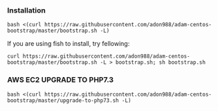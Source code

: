 ### Installation
```
bash <(curl https://raw.githubusercontent.com/adon988/adam-centos-bootstrap/master/bootstrap.sh -L)
```
If you are using fish to install, try fellowing:
```
curl https://raw.githubusercontent.com/adon988/adam-centos-bootstrap/master/bootstrap.sh -L > bootstrap.sh; sh bootstrap.sh
```
### AWS EC2 UPGRADE TO PHP7.3
```
bash <(curl https://raw.githubusercontent.com/adon988/adam-centos-bootstrap/master/upgrade-to-php73.sh -L)
```
